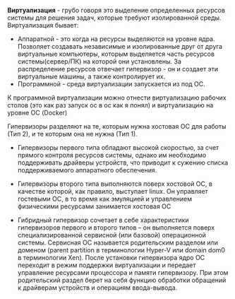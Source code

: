 **Виртуализация** - грубо говоря это выделение определенных ресурсов системы для решения задач, которые требуют изолированной среды. 
Виртуализация бывает:
- Аппаратной - это когда на ресурсы выделяются на уровне ядра. Позволяет создавать независимые и изолированные друг от друга виртуальные компьютеры, которым выделяется часть ресурсов системы(сервер/ПК) на которой они установлены. За распределение ресурсов отвечает гипервизор - он и создает эти виртуальные машины, а также контролирует их.
- Программной - среда виртуализации запускается из под ОС. 

К программной виртуализации можно отнести виртуализацию рабочих столов (это как раз запуск ос в ос как я понял) и виртуализацию на уровне ОС (Docker)

Гипервизоры разделяют на те, которым нужна хостовая ОС для работы (Тип 2), и те которым она не нужна (Тип 1). 
- Гипервизоры первого типа обладают высокой скоростью, за счет прямого контроля ресурсов системы, однако им необходимо поддерживать драйверы устройств, что приводит к сужению списка поддерживаемого аппаратного обеспечения. 

- Гипервизоры второго типа выполняются поверх хостовой ОС, в качестве которой, как правило, выступает linux. Он управляет гостевыми ОС, в то время как эмуляцией и управлением физическими ресурсами занимается хостовая ОС
- Гибридный гипервизор сочетает в себе характеристики гипервизоров первого и второго типов – он выполняется поверх специализированной сервисной (или базовой) операционной системы. Сервисная ОС называется родительским разделом или доменом (parent partition в терминологии Hyper-V или domain dom0 в терминологии Xen). После установки гипервизора ядро ОС переходит в режим поддержки виртуализации и передает управление ресурсами процессора и памяти гипервизору. При этом родительский раздел берет на себя функцию обработки обращений к драйверам устройств и операциям ввода-вывода.